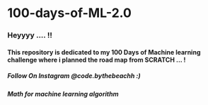 # 100-days-of-ML-2.0

### Heyyyy .... !!
#### This repository is dedicated to my 100 Days of Machine learning challenge where i planned the road map from SCRATCH ... !
##### Follow On Instagram @code.bythebeachh :) 

##### Math for machine learning algorithm
